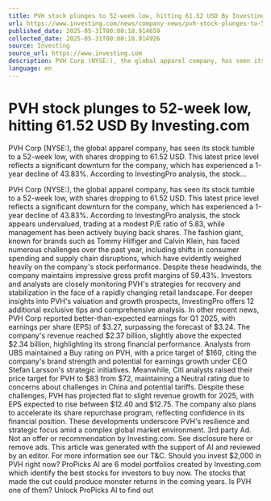 ```yaml
---
title: PVH stock plunges to 52-week low, hitting 61.52 USD By Investing.com
url: https://www.investing.com/news/company-news/pvh-stock-plunges-to-52week-low-hitting-6152-usd-93CH-3974765
published_date: 2025-05-31T00:00:18.914659
collected_date: 2025-05-31T00:00:18.914926
source: Investing
source_url: https://www.investing.com
description: PVH Corp (NYSE:), the global apparel company, has seen its stock tumble to a 52-week low, with shares dropping to 61.52 USD. This latest price level reflects a significant downturn for the company, which has experienced a 1-year decline of 43.83%. According to InvestingPro analysis, the stock...
language: en
---
```


# PVH stock plunges to 52-week low, hitting 61.52 USD By Investing.com

PVH Corp (NYSE:), the global apparel company, has seen its stock tumble to a 52-week low, with shares dropping to 61.52 USD. This latest price level reflects a significant downturn for the company, which has experienced a 1-year decline of 43.83%. According to InvestingPro analysis, the stock...

PVH Corp (NYSE:), the global apparel company, has seen its stock tumble to a 52-week low, with shares dropping to 61.52 USD. This latest price level reflects a significant downturn for the company, which has experienced a 1-year decline of 43.83%. According to InvestingPro analysis, the stock appears undervalued, trading at a modest P/E ratio of 5.83, while management has been actively buying back shares. The fashion giant, known for brands such as Tommy Hilfiger and Calvin Klein, has faced numerous challenges over the past year, including shifts in consumer spending and supply chain disruptions, which have evidently weighed heavily on the company's stock performance. Despite these headwinds, the company maintains impressive gross profit margins of 59.43%. Investors and analysts are closely monitoring PVH's strategies for recovery and stabilization in the face of a rapidly changing retail landscape. For deeper insights into PVH's valuation and growth prospects, InvestingPro offers 12 additional exclusive tips and comprehensive analysis. In other recent news, PVH Corp reported better-than-expected earnings for Q1 2025, with earnings per share (EPS) of $3.27, surpassing the forecast of $3.24. The company's revenue reached $2.37 billion, slightly above the expected $2.34 billion, highlighting its strong financial performance. Analysts from UBS maintained a Buy rating on PVH, with a price target of $160, citing the company's brand strength and potential for earnings growth under CEO Stefan Larsson's strategic initiatives. Meanwhile, Citi analysts raised their price target for PVH to $83 from $72, maintaining a Neutral rating due to concerns about challenges in China and potential tariffs. Despite these challenges, PVH has projected flat to slight revenue growth for 2025, with EPS expected to rise between $12.40 and $12.75. The company also plans to accelerate its share repurchase program, reflecting confidence in its financial position. These developments underscore PVH's resilience and strategic focus amid a complex global market environment. 3rd party Ad. Not an offer or recommendation by Investing.com. See disclosure here or remove ads. This article was generated with the support of AI and reviewed by an editor. For more information see our T&amp;C. Should you invest $2,000 in PVH right now? ProPicks AI are 6 model portfolios created by Investing.com which identify the best stocks for investors to buy now. The stocks that made the cut could produce monster returns in the coming years. Is PVH one of them? Unlock ProPicks AI to find out